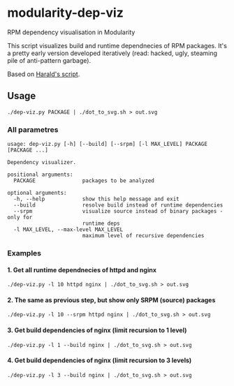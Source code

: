 # modularity-dep-viz
RPM dependency visualisation in Modularity

This script visualizes build and runtime dependnecies of RPM packages. It's a pretty early version developed iteratively (read: hacked, ugly, steaming pile of anti-pattern garbage).

Based on [Harald's script](https://harald.hoyer.xyz/2014/01/14/self-hosting-fedora-base/).

## Usage

```
./dep-viz.py PACKAGE | ./dot_to_svg.sh > out.svg
```

### All parametres

```
usage: dep-viz.py [-h] [--build] [--srpm] [-l MAX_LEVEL] PACKAGE [PACKAGE ...]

Dependency visualizer.

positional arguments:
  PACKAGE               packages to be analyzed

optional arguments:
  -h, --help            show this help message and exit
  --build               resolve build instead of runtime dependencies
  --srpm                visualize source instead of binary packages - only for
                        runtime deps
  -l MAX_LEVEL, --max-level MAX_LEVEL
                        maximum level of recursive dependencies
```

### Examples

#### 1. Get all runtime dependnecies of httpd and nginx

```
./dep-viz.py -l 10 httpd nginx | ./dot_to_svg.sh > out.svg
```

#### 2. The same as previous step, but show only SRPM (source) packages

```
./dep-viz.py -l 10 --srpm httpd nginx | ./dot_to_svg.sh > out.svg
```


#### 3. Get build dependencies of nginx (limit recursion to 1 level)

```
./dep-viz.py -l 1 --build nginx | ./dot_to_svg.sh > out.svg
```

#### 4. Get build dependencies of nginx (limit recursion to 3 levels)

```
./dep-viz.py -l 3 --build nginx | ./dot_to_svg.sh > out.svg
```

